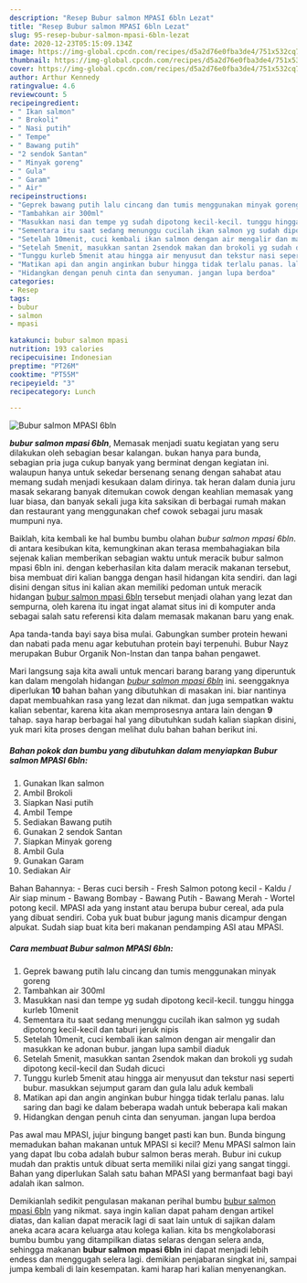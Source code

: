 ```yaml
---
description: "Resep Bubur salmon MPASI 6bln Lezat"
title: "Resep Bubur salmon MPASI 6bln Lezat"
slug: 95-resep-bubur-salmon-mpasi-6bln-lezat
date: 2020-12-23T05:15:09.134Z
image: https://img-global.cpcdn.com/recipes/d5a2d76e0fba3de4/751x532cq70/bubur-salmon-mpasi-6bln-foto-resep-utama.jpg
thumbnail: https://img-global.cpcdn.com/recipes/d5a2d76e0fba3de4/751x532cq70/bubur-salmon-mpasi-6bln-foto-resep-utama.jpg
cover: https://img-global.cpcdn.com/recipes/d5a2d76e0fba3de4/751x532cq70/bubur-salmon-mpasi-6bln-foto-resep-utama.jpg
author: Arthur Kennedy
ratingvalue: 4.6
reviewcount: 5
recipeingredient:
- " Ikan salmon"
- " Brokoli"
- " Nasi putih"
- " Tempe"
- " Bawang putih"
- "2 sendok Santan"
- " Minyak goreng"
- " Gula"
- " Garam"
- " Air"
recipeinstructions:
- "Geprek bawang putih lalu cincang dan tumis menggunakan minyak goreng"
- "Tambahkan air 300ml"
- "Masukkan nasi dan tempe yg sudah dipotong kecil-kecil. tunggu hingga kurleb 10menit"
- "Sementara itu saat sedang menunggu cucilah ikan salmon yg sudah dipotong kecil-kecil dan taburi jeruk nipis"
- "Setelah 10menit, cuci kembali ikan salmon dengan air mengalir dan masukkan ke adonan bubur. jangan lupa sambil diaduk"
- "Setelah 5menit, masukkan santan 2sendok makan dan brokoli yg sudah dipotong kecil-kecil dan Sudah dicuci"
- "Tunggu kurleb 5menit atau hingga air menyusut dan tekstur nasi seperti bubur. masukkan sejumput garam dan gula lalu aduk kembali"
- "Matikan api dan angin anginkan bubur hingga tidak terlalu panas. lalu saring dan bagi ke dalam beberapa wadah untuk beberapa kali makan"
- "Hidangkan dengan penuh cinta dan senyuman. jangan lupa berdoa"
categories:
- Resep
tags:
- bubur
- salmon
- mpasi

katakunci: bubur salmon mpasi 
nutrition: 193 calories
recipecuisine: Indonesian
preptime: "PT26M"
cooktime: "PT55M"
recipeyield: "3"
recipecategory: Lunch

---
```



![Bubur salmon MPASI 6bln](https://img-global.cpcdn.com/recipes/d5a2d76e0fba3de4/751x532cq70/bubur-salmon-mpasi-6bln-foto-resep-utama.jpg)

<b><i>bubur salmon mpasi 6bln</i></b>, Memasak menjadi suatu kegiatan yang seru dilakukan oleh sebagian besar kalangan. bukan hanya para bunda, sebagian pria juga cukup banyak yang berminat dengan kegiatan ini. walaupun hanya untuk sekedar bersenang senang dengan sahabat atau memang sudah menjadi kesukaan dalam dirinya. tak heran dalam dunia juru masak sekarang banyak ditemukan cowok dengan keahlian memasak yang luar biasa, dan banyak sekali juga kita saksikan di berbagai rumah makan dan restaurant yang menggunakan chef cowok sebagai juru masak mumpuni nya.

Baiklah, kita kembali ke hal bumbu bumbu olahan <i>bubur salmon mpasi 6bln</i>. di antara kesibukan kita, kemungkinan akan terasa membahagiakan bila sejenak kalian memberikan sebagian waktu untuk meracik bubur salmon mpasi 6bln ini. dengan keberhasilan kita dalam meracik makanan tersebut, bisa membuat diri kalian bangga dengan hasil hidangan kita sendiri. dan lagi disini dengan situs ini kalian akan memiliki pedoman untuk meracik hidangan <u>bubur salmon mpasi 6bln</u> tersebut menjadi olahan yang lezat dan sempurna, oleh karena itu ingat ingat alamat situs ini di komputer anda sebagai salah satu referensi kita dalam memasak makanan baru yang enak.

Apa tanda-tanda bayi saya bisa mulai. Gabungkan sumber protein hewani dan nabati pada menu agar kebutuhan protein bayi terpenuhi. Bubur Nayz merupakan Bubur Organik Non-Instan dan tanpa bahan pengawet.


Mari langsung saja kita awali untuk mencari barang barang yang diperuntuk kan dalam mengolah hidangan <u><i>bubur salmon mpasi 6bln</i></u> ini. seenggaknya diperlukan <b>10</b> bahan bahan yang dibutuhkan di masakan ini. biar nantinya dapat membuahkan rasa yang lezat dan nikmat. dan juga sempatkan waktu kalian sebentar, karena kita akan memprosesnya antara lain dengan <b>9</b> tahap. saya harap berbagai hal yang dibutuhkan sudah kalian siapkan disini, yuk mari kita proses dengan melihat dulu bahan bahan berikut ini.

<!--inarticleads1-->

##### Bahan pokok dan bumbu yang dibutuhkan dalam menyiapkan Bubur salmon MPASI 6bln:

1. Gunakan  Ikan salmon
1. Ambil  Brokoli
1. Siapkan  Nasi putih
1. Ambil  Tempe
1. Sediakan  Bawang putih
1. Gunakan 2 sendok Santan
1. Siapkan  Minyak goreng
1. Ambil  Gula
1. Gunakan  Garam
1. Sediakan  Air


Bahan Bahannya: - Beras cuci bersih - Fresh Salmon potong kecil - Kaldu / Air siap minum - Bawang Bombay - Bawang Putih - Bawang Merah - Wortel potong kecil. MPASI ada yang instant atau berupa bubur cereal, ada pula yang dibuat sendiri. Coba yuk buat bubur jagung manis dicampur dengan alpukat. Sudah siap buat kita beri makanan pendamping ASI atau MPASI. 

<!--inarticleads2-->

##### Cara membuat Bubur salmon MPASI 6bln:

1. Geprek bawang putih lalu cincang dan tumis menggunakan minyak goreng
1. Tambahkan air 300ml
1. Masukkan nasi dan tempe yg sudah dipotong kecil-kecil. tunggu hingga kurleb 10menit
1. Sementara itu saat sedang menunggu cucilah ikan salmon yg sudah dipotong kecil-kecil dan taburi jeruk nipis
1. Setelah 10menit, cuci kembali ikan salmon dengan air mengalir dan masukkan ke adonan bubur. jangan lupa sambil diaduk
1. Setelah 5menit, masukkan santan 2sendok makan dan brokoli yg sudah dipotong kecil-kecil dan Sudah dicuci
1. Tunggu kurleb 5menit atau hingga air menyusut dan tekstur nasi seperti bubur. masukkan sejumput garam dan gula lalu aduk kembali
1. Matikan api dan angin anginkan bubur hingga tidak terlalu panas. lalu saring dan bagi ke dalam beberapa wadah untuk beberapa kali makan
1. Hidangkan dengan penuh cinta dan senyuman. jangan lupa berdoa


Pas awal mau MPASI, jujur bingung banget pasti kan bun. Bunda bingung memadukan bahan makanan untuk MPASI si kecil? Menu MPASI salmon lain yang dapat Ibu coba adalah bubur salmon beras merah. Bubur ini cukup mudah dan praktis untuk dibuat serta memiliki nilai gizi yang sangat tinggi. Bahan yang diperlukan Salah satu bahan MPASI yang bermanfaat bagi bayi adalah ikan salmon. 

Demikianlah sedikit pengulasan makanan perihal bumbu <u>bubur salmon mpasi 6bln</u> yang nikmat. saya ingin kalian dapat paham dengan artikel diatas, dan kalian dapat meracik lagi di saat lain untuk di sajikan dalam aneka acara acara keluarga atau kolega kalian. kita bs mengkolaborasi bumbu bumbu yang ditampilkan diatas selaras dengan selera anda, sehingga makanan <b>bubur salmon mpasi 6bln</b> ini dapat menjadi lebih endess dan menggugah selera lagi. demikian penjabaran singkat ini, sampai jumpa kembali di lain kesempatan. kami harap hari kalian menyenangkan.
